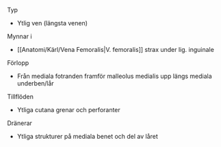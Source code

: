 Typ
- Ytlig ven (längsta venen)

Mynnar i
- [[Anatomi/Kärl/Vena Femoralis|V. femoralis]] strax under lig. inguinale

Förlopp
- Från mediala fotranden framför malleolus medialis upp längs mediala underben/lår

Tillflöden
- Ytliga cutana grenar och perforanter

Dränerar
- Ytliga strukturer på mediala benet och del av låret

